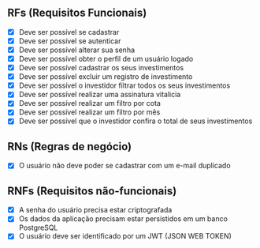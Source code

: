 ## RFs (Requisitos Funcionais)

- [x] Deve ser possível se cadastrar
- [x] Deve ser possível se autenticar
- [x] Deve ser possível alterar sua senha
- [x] Deve ser possível obter o perfil de um usuário logado
- [x] Deve ser possível cadastrar os seus investimentos
- [x] Deve ser possível excluir um registro de investimento
- [x] Deve ser possível o investidor filtrar todos os seus investimentos
- [x] Deve ser possível realizar uma assinatura vitalicia
- [x] Deve ser possível realizar um filtro por cota
- [x] Deve ser possível realizar um filtro por mês
- [x] Deve ser possível que o investidor confira o total de seus investimentos

## RNs (Regras de negócio)

- [x] O usuário não deve poder se cadastrar com um e-mail duplicado

## RNFs (Requisitos não-funcionais)

- [x] A senha do usuário precisa estar criptografada
- [x] Os dados da aplicação precisam estar persistidos em um banco PostgreSQL
- [x] O usuário deve ser identificado por um JWT (JSON WEB TOKEN)
